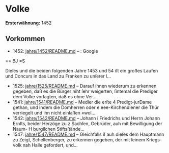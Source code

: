 # Volke

**Ersterwähnung:** 1452

## Vorkommen
- 1452: [jahre/1452/README.md](../jahre/1452/README.md) – :
Google


== BJ =S

Dieſes und die beiden folgenden Jahre 1453 und 54
iſt ein großes Laufen und Concurs in das Land zu
Franken zu unſerer l...
- 1525: [jahre/1525/README.md](../jahre/1525/README.md) – Darauf
ihnen wiederum zu erkennen gegeben, daß es die Bürger
niht ſehr weigerten, ſintemal die Prediger dem Volke
vorſagten, daß es ohne Ver...
- 1541: [jahre/1541/README.md](../jahre/1541/README.md) – Medler die erſte
4 Predigt-jurDame gethan, und indem die Domherren oder
e eee-Kirchendiener die Thür verriegelt und ihn nicht einlaſſen
«wol...
- 1542: [jahre/1542/README.md](../jahre/1542/README.md) – Johann
i Friedrichs und Herrn Johann Ernſts, beider Herzöge zu
z Sachſen, Gebrüder, auh mit Bewilligung der Naum-
H burgiſchen Stiftsſtände...
- 1547: [jahre/1547/README.md](../jahre/1547/README.md) – Gleichfalls iſ auh dieſes dem Hauptmann zu Zeigt,
Schellenberger, zu erkennen gegeben, der mit ſeinem Kriegs-
volk nah Halle gefordert, und...
